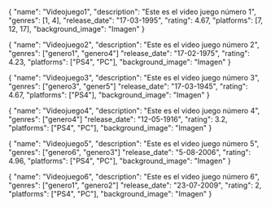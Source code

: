{
  "name": "Videojuego1",
  "description": "Este es el video juego número 1",
  "genres": [1, 4],
  "release_date": "17-03-1995",
  "rating": 4.67,
  "platforms": [7, 12, 17],
  "background_image": "Imagen"
}

{
  "name": "Videojuego2",
  "description": "Este es el video juego número 2",
  "genres": ["genero1", "genero4"]
  "release_date": "17-02-1975",
  "rating": 4.23,
  "platforms": ["PS4", "PC"],
  "background_image": "Imagen" 
}

{
  "name": "Videojuego3",
  "description": "Este es el video juego número 3",
  "genres": ["genero3", "gener5"]
  "release_date": "17-03-1945",
  "rating": 4.67,
  "platforms": ["PS4"],
  "background_image": "Imagen"
}

{
  "name": "Videojuego4",
  "description": "Este es el video juego número 4",
  "genres": ["genero4"]
  "release_date": "12-05-1916",
  "rating": 3.2,
  "platforms": ["PS4", "PC"],
  "background_image": "Imagen"
}

{
  "name": "Videojuego5",
  "description": "Este es el video juego número 5",
  "genres": ["genero6", "genero3"]
  "release_date": "5-08-2006",
  "rating": 4.96,
  "platforms": ["PS4", "PC"],
  "background_image": "Imagen"
}

{
  "name": "Videojuego6",
  "description": "Este es el video juego número 6",
  "genres": ["genero1", "genero2"]
  "release_date": "23-07-2009",
  "rating": 2,
  "platforms": ["PS4", "PC"],
  "background_image": "Imagen"
}